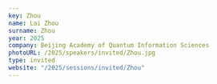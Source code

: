 ```yaml
---
key: Zhou
name: Lai Zhou
surname: Zhou
year: 2025
company: Beijing Academy of Quantum Information Sciences
photoURL: /2025/speakers/invited/Zhou.jpg
type: invited
website: "/2025/sessions/invited/Zhou"
---
```

